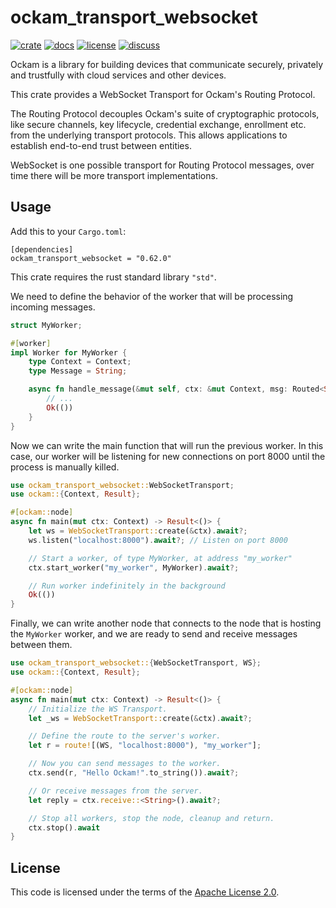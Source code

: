 # ockam_transport_websocket

[![crate][crate-image]][crate-link]
[![docs][docs-image]][docs-link]
[![license][license-image]][license-link]
[![discuss][discuss-image]][discuss-link]

Ockam is a library for building devices that communicate securely, privately
and trustfully with cloud services and other devices.

This crate provides a WebSocket Transport for Ockam's Routing Protocol.

The Routing Protocol decouples Ockam's suite of cryptographic protocols,
like secure channels, key lifecycle, credential exchange, enrollment etc. from
the underlying transport protocols. This allows applications to establish
end-to-end trust between entities.

WebSocket is one possible transport for Routing Protocol messages, over time there
will be more transport implementations.

## Usage

Add this to your `Cargo.toml`:

```
[dependencies]
ockam_transport_websocket = "0.62.0"
```

This crate requires the rust standard library `"std"`.

We need to define the behavior of the worker that will be processing incoming messages.

```rust
struct MyWorker;

#[worker]
impl Worker for MyWorker {
    type Context = Context;
    type Message = String;

    async fn handle_message(&mut self, ctx: &mut Context, msg: Routed<String>) -> Result<()> {
        // ...
        Ok(())
    }
}
```

Now we can write the main function that will run the previous worker. In this case, our worker will be listening for new connections on port 8000 until the process is manually killed.

```rust
use ockam_transport_websocket::WebSocketTransport;
use ockam::{Context, Result};

#[ockam::node]
async fn main(mut ctx: Context) -> Result<()> {
    let ws = WebSocketTransport::create(&ctx).await?;
    ws.listen("localhost:8000").await?; // Listen on port 8000

    // Start a worker, of type MyWorker, at address "my_worker"
    ctx.start_worker("my_worker", MyWorker).await?;

    // Run worker indefinitely in the background
    Ok(())
}
```

Finally, we can write another node that connects to the node that is hosting the `MyWorker` worker, and we are ready to send and receive messages between them.

```rust
use ockam_transport_websocket::{WebSocketTransport, WS};
use ockam::{Context, Result};

#[ockam::node]
async fn main(mut ctx: Context) -> Result<()> {
    // Initialize the WS Transport.
    let _ws = WebSocketTransport::create(&ctx).await?;

    // Define the route to the server's worker.
    let r = route![(WS, "localhost:8000"), "my_worker"];

    // Now you can send messages to the worker.
    ctx.send(r, "Hello Ockam!".to_string()).await?;

    // Or receive messages from the server.
    let reply = ctx.receive::<String>().await?;

    // Stop all workers, stop the node, cleanup and return.
    ctx.stop().await
}
```

## License

This code is licensed under the terms of the [Apache License 2.0][license-link].

[main-ockam-crate-link]: https://crates.io/crates/ockam

[crate-image]: https://img.shields.io/crates/v/ockam_transport_websocket.svg
[crate-link]: https://crates.io/crates/ockam_transport_websocket

[docs-image]: https://docs.rs/ockam_transport_websocket/badge.svg
[docs-link]: https://docs.rs/ockam_transport_websocket

[license-image]: https://img.shields.io/badge/License-Apache%202.0-green.svg
[license-link]: https://github.com/build-trust/ockam/blob/HEAD/LICENSE

[discuss-image]: https://img.shields.io/badge/Discuss-Github%20Discussions-ff70b4.svg
[discuss-link]: https://github.com/build-trust/ockam/discussions
